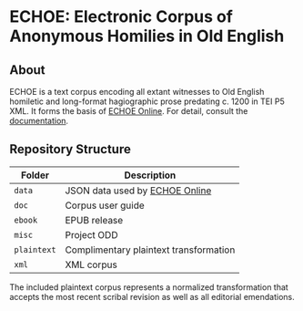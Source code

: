 # ECHOE: Electronic Corpus of Anonymous Homilies in Old English

## About

ECHOE is a text corpus encoding all extant witnesses to Old English homiletic and long-format hagiographic prose predating c. 1200 in TEI P5 XML. It forms the basis of [ECHOE Online](https://echoe.uni-goettingen.de). For detail, consult the [documentation](doc/documentation.pdf).

## Repository Structure

| Folder      |	Description						   						           |
| ----------- |	------------------------------------------------------------------ |
| `data`      |	JSON data used by [ECHOE Online](https://echoe.uni-goettingen.de)  |
| `doc`	      |	Corpus user guide												   |
| `ebook`     |	EPUB release							   						   |
| `misc`      |	Project ODD							   							   |
| `plaintext` |	Complimentary plaintext transformation				               |
| `xml`	      |	XML corpus							                               |

The included plaintext corpus represents a normalized transformation that accepts the most recent scribal revision as well as all editorial emendations.
